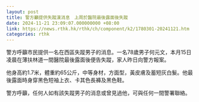 ```yaml
---
layout: post
title: 警方籲提供失蹤漢消息　上周於醫院最後露面後失蹤
date: 2024-11-21 23:09:07.000000000 +08:00
link: https://news.rthk.hk/rthk/ch/component/k2/1780301-20241121.htm
categories: rthk
---
```


警方呼籲市民提供一名在西區失蹤男子的消息。一名78歲男子何元文，本月15日凌晨在薄扶林道一間醫院最後露面後便告失蹤，家人昨日向警方報案。

他身高約1.7米，體重約65公斤，中等身材，方面型，黃皮膚及蓄短灰白髮。他最後露面時身穿黑色短袖上衣、卡其色長褲及黑色鞋。

警方呼籲，任何人如有該失蹤男子的消息或曾見過他，可與任何一間警署聯絡。
